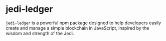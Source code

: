 # jedi-ledger
`jedi-ledger` is a powerful npm package designed to help developers easily create and manage a simple blockchain in JavaScript, inspired by the wisdom and strength of the Jedi.
